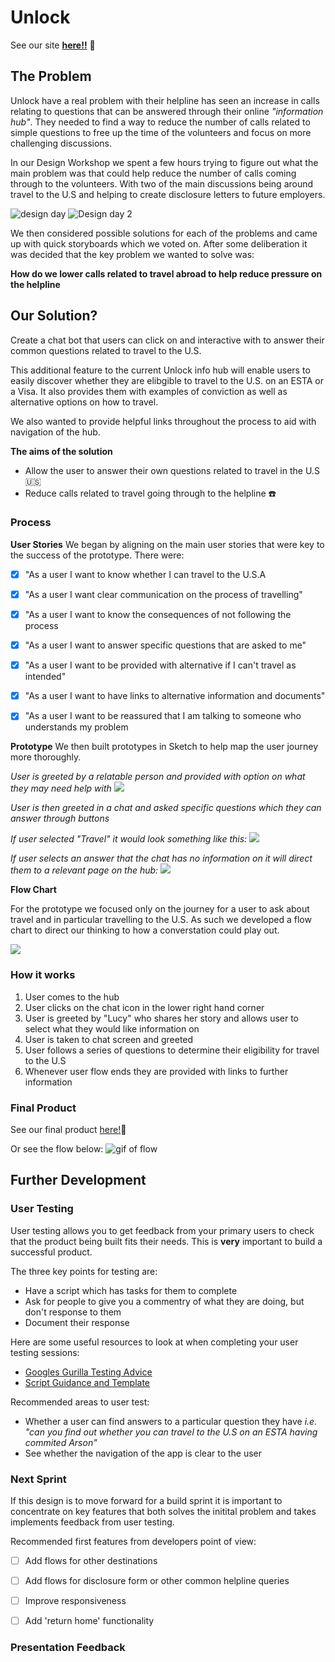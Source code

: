 # Unlock 
See our site __[here!!](http://unlock-chat.surge.sh/)__ :eyes: 

## The Problem

Unlock have a real problem with their helpline has seen an increase in calls relating to questions that can be answered through their online _*"information hub"*_. They needed to find a way to reduce the number of calls related to simple questions to free up the time of the volunteers and focus on more challenging discussions. 

In our Design Workshop we spent a few hours trying to figure out what the main problem was that could help reduce the number of calls coming through to the volunteers. With two of the main discussions being around travel to the U.S and helping to create disclosure letters to future employers.

![design day](https://files.gitter.im/Jen-Harris/ZSCs/thumb/image.png)   ![Design day 2](https://files.gitter.im/Jen-Harris/6A3t/thumb/image.png)

We then considered possible solutions for each of the problems and came up with quick storyboards which we voted on. After some deliberation it was decided that the key problem we wanted to solve was:

**How do we lower calls related to travel abroad to help reduce pressure on the helpline**


## Our Solution?

Create a chat bot that users can click on and interactive with to answer their common questions related to travel to the U.S. 

This additional feature to the current Unlock info hub will enable users to easily discover whether they are elibgible to travel to the U.S. on an ESTA or a Visa. It also provides them with examples of conviction as well as alternative options on how to travel.

We also wanted to provide helpful links throughout the process to aid with navigation of the hub.



 **The aims of the solution**
* Allow the user to answer their own questions related to travel in the U.S :us:
* Reduce calls related to travel going through to the helpline :phone:


### Process 

__User Stories__
We began by aligning on the main user stories that were key to the success of the prototype. There were:
- [x] "As a user I want to know whether I can travel to the U.S.A
- [x] "As a user I want clear communication on the process of travelling"
- [x] "As a user I want to know the consequences of not following the process
- [x] "As a user I want to answer specific questions that are asked to me"
- [x] "As a user I want to be provided with alternative if I can't travel as intended"
- [x] "As a user I want to have links to alternative information and documents"
- [x] "As a user I want to be reassured that I am talking to someone who understands my problem    


__Prototype__
We then built prototypes in Sketch to help map the user journey more thoroughly.

_*User is greeted by a relatable person and provided with option on what they may need help with*_
![](https://i.imgur.com/xzO9Swe.png)  
  
_*User is then greeted in a chat and asked specific questions which they can answer through buttons*_  

_*If user selected "Travel" it would look something like this:*_
![](https://i.imgur.com/IUgP21Y.png)

_*If user selects an answer that the chat has no information on it will direct them to a relevant page on the hub:*_
![](https://i.imgur.com/BL9XcFK.png)  
  


__Flow Chart__ 

For the prototype we focused only on the journey for a user to ask about travel and in particular travelling to the U.S. 
As such we developed a flow chart to direct our thinking to how a converstation could play out.

![](https://files.gitter.im/Jen-Harris/gsLg/image.png)


### How it works

1. User comes to the hub
2. User clicks on the chat icon in the lower right hand corner
3. User is greeted by "Lucy" who shares her story and allows user to select what they would like information on 
4. User is taken to chat screen and greeted 
5. User follows a series of questions to determine their eligibility for travel to the U.S
6. Whenever user flow ends they are provided with links to further information  

### Final Product 
See our final product [here!](http://unlock-chat.surge.sh/):eyes:
  
  Or see the flow below: 
  ![gif of flow](https://files.gitter.im/Jen-Harris/16yl/UnlockFinalProduct2.gif)



## Further Development
### User Testing
User testing allows you to get feedback from your primary users to check that the product being built fits their needs. This is __very__ important to build a successful product. 

The three key points for testing are:
- Have a script which has tasks for them to complete
- Ask for people to give you a commentry of what they are doing, but don't response to them
- Document their response

Here are some useful resources to look at when completing your user testing sessions:
- [Googles Gurilla Testing Advice](https://www.youtube.com/watch?v=0YL0xoSmyZI&feature=youtu.be)
- [Script Guidance and Template](https://github.com/foundersandcoders/master-reference/blob/master/coursebook/weeks-10-12/user-testing.md#1-planning)

Recommended areas to user test:
* Whether a user can find answers to a particular question they have _*i.e. "can you find out whether you can travel to the U.S on an ESTA having commited Arson"*_
* See whether the navigation of the app is clear to the user


### Next Sprint
If this design is to move forward for a build sprint it is important to concentrate on key features that both solves the initital problem and takes implements feedback from user testing.

Recommended first features from developers point of view:
- [ ] Add flows for other destinations 
- [ ] Add flows for disclosure form or other common helpline queries
- [ ] Improve responsiveness 
- [ ] Add 'return home' functionality


### Presentation Feedback



